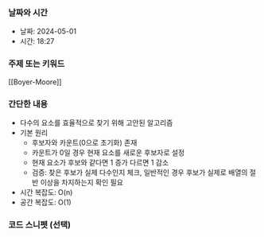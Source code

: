 ### 날짜와 시간

- 날짜: 2024-05-01
- 시간: 18:27

### 주제 또는 키워드
[[Boyer-Moore]]

### 간단한 내용
- 다수의 요소를 효율적으로 찾기 위해 고안된 알고리즘
- 기본 원리
	- 후보자와 카운트(0으로 초기화) 존재
	- 카운트가 0일 경우 현재 요소를 새로운 후보자로 설정
	- 현재 요소가 후보와 같다면 1 증가 다르면 1 감소
	- 검증: 찾은 후보가 실제 다수인지 체크, 일반적인 경우 후보가  실제로 배열의 절반 이상을 차지하는지 확인 필요
- 시간 복잡도: O(n)
- 공간 복잡도: O(1)
### 코드 스니펫 (선택)

```typescript
```
